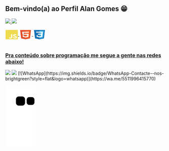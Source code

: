 ## Bem-vindo(a) ao Perfil Alan Gomes  😁

 <div>
   <a href="https://github.com/AlanGomes-koala">
   <img height="180em" src="https://github-readme-stats.vercel.app/api?username=AlanGomes-koala&show_icons=true&theme=tokyonight&include_all_commits=true&count_private=true"/>
   <img height="180em" src="https://github-readme-stats.vercel.app/api/top-langs/?username=AlanGomes-koala&layout=compact&langs_count=6&theme=tokyonight"/>

</div>
<div style="display: inline_block"><br>
  <img align="center" alt="Js" height="30" width="40" src="https://raw.githubusercontent.com/devicons/devicon/master/icons/javascript/javascript-plain.svg">
  <img align="center" alt="HTML" height="30" width="40" src="https://raw.githubusercontent.com/devicons/devicon/master/icons/html5/html5-original.svg">
  <img align="center" alt="CSS" height="30" width="40" src="https://raw.githubusercontent.com/devicons/devicon/master/icons/css3/css3-original.svg">
</div>
 
 <br>
 
  ### Pra conteúdo sobre programação me segue a gente nas redes abaixo!
 
<div> 
  <a href="https://instagram.com/alancoala/" target="_blank"><img src="https://img.shields.io/badge/-Instagram-%23E4405F?style=for-the-badge&logo=instagram&logoColor=white" target="_blank"></a>
 <a href="https://discord.gg/5DVhGKVf4h" target="_blank"><img src="https://img.shields.io/badge/Discord-7289DA?style=for-the-badge&logo=discord&logoColor=white" target="_blank"></a> 
 [![WhatsApp](https://img.shields.io/badge/WhatsApp-Contacte--nos-brightgreen?style=flat&logo=whatsapp)](https://wa.me/5511996415770)

 
  ![Snake animation](https://github.com/AlanGomes-koala/AlanGomes-koala/blob/output/github-contribution-grid-snake.svg)

</div>
